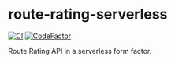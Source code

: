 # route-rating-serverless

[![CI](https://github.com/routerating/route-rating-serverless/workflows/CI/badge.svg)](https://github.com/LukeShay/route-rating-serverless)
[![CodeFactor](https://www.codefactor.io/repository/github/routerating/route-rating-serverless/badge)](https://www.codefactor.io/repository/github/routerating/route-rating-serverless)

Route Rating API in a serverless form factor.

